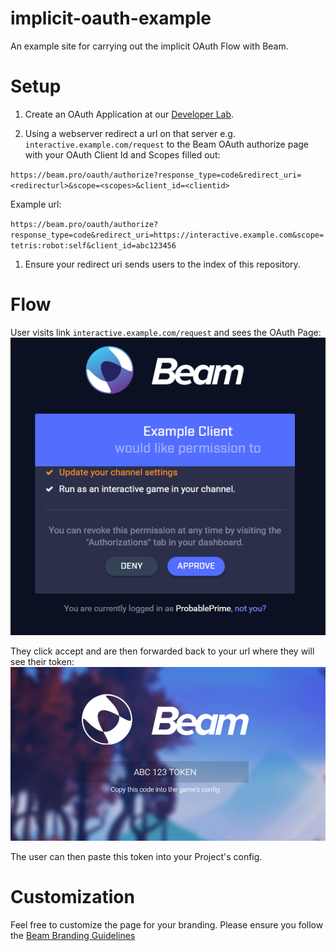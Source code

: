 # implicit-oauth-example
An example site for carrying out the implicit OAuth Flow with Beam.

# Setup
1. Create an OAuth Application at our [Developer Lab](https://beam.pro/lab).

1. Using a webserver redirect a url on that server  e.g. `interactive.example.com/request` to the Beam OAuth authorize page with your OAuth Client Id and Scopes filled out:

  `https://beam.pro/oauth/authorize?response_type=code&redirect_uri=<redirecturl>&scope=<scopes>&client_id=<clientid>`

  Example url:

  `https://beam.pro/oauth/authorize?response_type=code&redirect_uri=https://interactive.example.com&scope=tetris:robot:self&client_id=abc123456`

1. Ensure your redirect uri sends users to the index of this repository.

# Flow

User visits link `interactive.example.com/request` and sees the OAuth Page:
![](images/authorize_box.png)

They click accept and are then forwarded back to your url where they will see their token:
![](images/token.png)

The user can then paste this token into your Project's config.

# Customization

Feel free to customize the page for your branding. Please ensure you follow the [Beam Branding Guidelines](https://github.com/WatchBeam/beam-branding-kit/)
